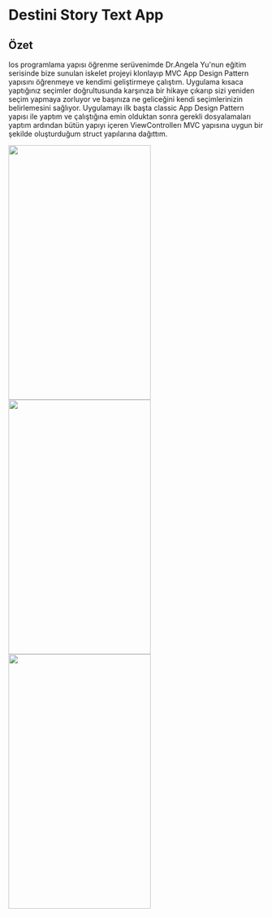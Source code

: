 #  Destini Story Text App

## Özet
Ios programlama yapısı öğrenme serüvenimde Dr.Angela Yu'nun eğitim serisinde bize sunulan iskelet projeyi klonlayıp MVC App Design Pattern yapısını öğrenmeye ve kendimi geliştirmeye çalıştım. Uygulama kısaca yaptığınız seçimler doğrultusunda karşınıza bir hikaye çıkarıp sizi yeniden seçim yapmaya zorluyor ve başınıza ne geliceğini kendi seçimlerinizin belirlemesini sağlıyor. Uygulamayı ilk başta classic App Design Pattern yapısı ile yaptım ve çalıştığına emin olduktan sonra gerekli dosyalamaları yaptım ardından bütün yapıyı içeren ViewControllerı MVC yapısına uygun bir şekilde oluşturduğum struct yapılarına dağıttım.

<img src="https://resmim.net/cdn/2023/05/05/STMJED.png" width="280" height="500">  <img src="https://i.imgyukle.com/img/2023/05/05/QdFw7y.png" width="280" height="500"> <img src="https://i.imgyukle.com/img/2023/05/05/QdMohj.png" width="280" height="500">


